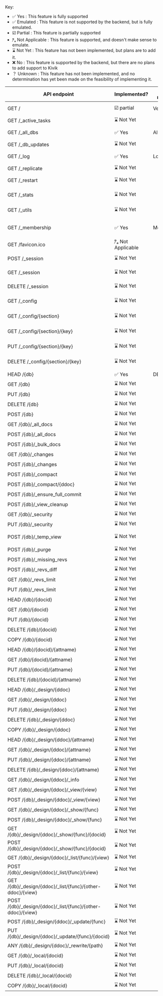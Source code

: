 Key:

- ✅ Yes : This feature is fully supported
- ✅ Emulated : This feature is not supported by the backend, but is fully emulated.
- ☑️ Partial : This feature is partially supported
- ⁿ̷ₐ Not Applicable : This feature is supported, and doesn't make sense to emulate.
- ⌛ Not Yet : This feature has not been implemented, but plans are to add it.
- ❌ No : This feature is supported by the backend, but there are no plans to add support to Kivik
- ？ Unknown : This feature has not been implemented, and no determination has yet been made on the feasibility of implementing it.

| API endpoint                                               | Implemented? | Kivik method(s) | CouchDB Driver | PouchDB Driver     | Memory Driver | Notes
| --------------------------------------------------------|--------------|-----------------|----------------|--------------------|---------------|---
| GET /                                                      | ☑️ partial   | Version()       | ✅ Yes          | ✅ Emulated        | ✅ Yes
| GET /_active_tasks                                         | ⌛ Not Yet   |                 | ⌛ Not Yet      | ⌛ Not Yet         | ⌛ Not Yet
| GET /_all_dbs                                              | ✅ Yes       | AllDBs()        | ✅ Yes          | ✅ Yes (w/ plugin) | ✅ Yes
| GET /_db_updates                                           | ⌛ Not Yet   |                 | ⌛ Not Yet      | ⌛ Not Yet         |
| GET /_log                                                  | ✅ Yes       | Log()           | ✅ Yes          | ⁿ̷ₐ Not Applicable  | ⌛ Not Yet
| GET /_replicate                                            | ⌛ Not Yet   |                 | ⌛ Not Yet      | ⌛ Not Yet         | ⌛ Not Yet
| GET /_restart                                              | ⌛ Not Yet   |                 | ⌛ Not Yet      | ⁿ̷ₐ Not Applicable  | ⌛ Not Yet
| GET /_stats                                                | ⌛ Not Yet   |                 | ⌛ Not Yet      | ？ Unknown         | ？ Unknown
| GET /_utils                                                | ⌛ Not Yet   |                 | ⌛ Not Yet      |  ⁿ̷ₐ Not Applicable  | ？ Unknown
| GET /_membership                                           | ✅ Yes       | Membership()    | ✅ Yes (2.0+ only) | ⁿ̷ₐ Not Applicable | ⁿ̷ₐ Not Applicable
| GET /favicon.ico                                           | ⁿ̷ₐ Not Applicable|             | ❌ No            | ⁿ̷ₐ Not Applicable | ⁿ̷ₐ Not Applicable
| POST /_session                                             | ⌛ Not Yet   |                 | ⌛ Not Yet      |  ⁿ̷ₐ Not Applicable |  ⁿ̷ₐ Not Applicable
| GET /_session                                              | ⌛ Not Yet   |                 | ⌛ Not Yet      |  ⁿ̷ₐ Not Applicable |  ⁿ̷ₐ Not Applicable
| DELETE /_session                                           | ⌛ Not Yet   |                 | ⌛ Not Yet      |  ⁿ̷ₐ Not Applicable |  ⁿ̷ₐ Not Applicable
| GET /_config                                               | ⌛ Not Yet   |                 | ⌛ Not Yet      |  ？ Unknown       | ？ Unknown
| GET /_config/{section}                                     | ⌛ Not Yet   |                 | ⌛ Not Yet      |  ？ Unknown       | ？ Unknown
| GET /_config/{section}/{key}                               | ⌛ Not Yet   |                 | ⌛ Not Yet      |  ？ Unknown       | ？ Unknown
| PUT /_config/{section}/{key}                               | ⌛ Not Yet   |                 | ⌛ Not Yet      |  ？ Unknown       | ？ Unknown
| DELETE /_config/{section}/{key}                            | ⌛ Not Yet   |                 | ⌛ Not Yet      |  ？ Unknown       | ？ Unknown
| HEAD /{db}                                                 | ✅ Yes       | DBExists()      | ⌛ Not Yet      |  ⌛ Not Yet       | ✅ Yes
| GET /{db}                                                  | ⌛ Not Yet   |                 | ⌛ Not Yet      |  ⌛ Not Yet       | ⌛ Not Yet
| PUT /{db}                                                  | ⌛ Not Yet   |                 | ⌛ Not Yet      |  ⌛ Not Yet       | ⌛ Not Yet
| DELETE /{db}                                               | ⌛ Not Yet   |                 | ⌛ Not Yet      |  ⌛ Not Yet       | ⌛ Not Yet
| POST /{db}                                                 | ⌛ Not Yet   |                 | ⌛ Not Yet      |  ⌛ Not Yet       | ⌛ Not Yet
| GET /{db}/_all_docs                                        | ⌛ Not Yet   |                 | ⌛ Not Yet      |  ⌛ Not Yet       | ⌛ Not Yet
| POST /{db}/_all_docs                                       | ⌛ Not Yet   |                 | ⌛ Not Yet      |  ⌛ Not Yet       | ⌛ Not Yet
| POST /{db}/_bulk_docs                                      | ⌛ Not Yet   |                 | ⌛ Not Yet      |  ⌛ Not Yet       | ⌛ Not Yet
| GET /{db}/_changes                                         | ⌛ Not Yet   |                 | ⌛ Not Yet      |  ⌛ Not Yet       | ⌛ Not Yet
| POST /{db}/_changes                                        | ⌛ Not Yet   |                 | ⌛ Not Yet      |  ⌛ Not Yet       | ⌛ Not Yet
| POST /{db}/_compact                                        | ⌛ Not Yet   |                 | ⌛ Not Yet      |  ⌛ Not Yet       | ⌛ Not Yet
| POST /{db}/_compact/{ddoc}                                 | ⌛ Not Yet   |                 | ⌛ Not Yet      |  ⌛ Not Yet       | ⌛ Not Yet
| POST /{db}/_ensure_full_commit                             | ⌛ Not Yet   |                 | ⌛ Not Yet      |  ⌛ Not Yet       | ⌛ Not Yet
| POST /{db}/_view_cleanup                                   | ⌛ Not Yet   |                 | ⌛ Not Yet      |  ⌛ Not Yet       | ⌛ Not Yet
| GET /{db}/_security                                        | ⌛ Not Yet   |                 | ⌛ Not Yet      |  ⌛ Not Yet       | ⌛ Not Yet
| PUT /{db}/_security                                        | ⌛ Not Yet   |                 | ⌛ Not Yet      |  ⌛ Not Yet       | ⌛ Not Yet
| POST /{db}/_temp_view                                      | ⌛ Not Yet   |                 | ⌛ Not Yet      |  ？ Unknown       | ？ Unknown
| POST /{db}/_purge                                          | ⌛ Not Yet   |                 | ⌛ Not Yet      |  ⌛ Not Yet       | ⌛ Not Yet
| POST /{db}/_missing_revs                                   | ⌛ Not Yet   |                 | ⌛ Not Yet      |  ⌛ Not Yet       | ⌛ Not Yet
| POST /{db}/_revs_diff                                      | ⌛ Not Yet   |                 | ⌛ Not Yet      |  ⌛ Not Yet       | ⌛ Not Yet
| GET /{db}/_revs_limit                                      | ⌛ Not Yet   |                 | ⌛ Not Yet      |  ⌛ Not Yet       | ⌛ Not Yet
| PUT /{db}/_revs_limit                                      | ⌛ Not Yet   |                 | ⌛ Not Yet      |  ⌛ Not Yet       | ⌛ Not Yet
| HEAD /{db}/{docid}                                         | ⌛ Not Yet   |                 | ⌛ Not Yet      |  ⌛ Not Yet       | ⌛ Not Yet
| GET /{db}/{docid}                                          | ⌛ Not Yet   |                 | ⌛ Not Yet      |  ⌛ Not Yet       | ⌛ Not Yet
| PUT /{db}/{docid}                                          | ⌛ Not Yet   |                 | ⌛ Not Yet      |  ⌛ Not Yet       | ⌛ Not Yet
| DELETE /{db}/{docid}                                       | ⌛ Not Yet   |                 | ⌛ Not Yet      |  ⌛ Not Yet       | ⌛ Not Yet
| COPY /{db}/{docid}                                         | ⌛ Not Yet   |                 | ⌛ Not Yet      |  ⌛ Not Yet       | ⌛ Not Yet
| HEAD /{db}/{docid}/{attname}                               | ⌛ Not Yet   |                 | ⌛ Not Yet      |  ⌛ Not Yet       | ⌛ Not Yet
| GET /{db}/{docid}/{attname}                                | ⌛ Not Yet   |                 | ⌛ Not Yet      |  ⌛ Not Yet       | ⌛ Not Yet
| PUT /{db}/{docid}/{attname}                                | ⌛ Not Yet   |                 | ⌛ Not Yet      |  ⌛ Not Yet       | ⌛ Not Yet
| DELETE /{db}/{docid}/{attname}                             | ⌛ Not Yet   |                 | ⌛ Not Yet      |  ⌛ Not Yet       | ⌛ Not Yet
| HEAD /{db}/_design/{ddoc}                                  | ⌛ Not Yet   |                 | ⌛ Not Yet      |  ⌛ Not Yet       | ⌛ Not Yet
| GET /{db}/_design/{ddoc}                                   | ⌛ Not Yet   |                 | ⌛ Not Yet      |  ⌛ Not Yet       | ⌛ Not Yet
| PUT /{db}/_design/{ddoc}                                   | ⌛ Not Yet   |                 | ⌛ Not Yet      |  ⌛ Not Yet       | ⌛ Not Yet
| DELETE /{db}/_design/{ddoc}                                | ⌛ Not Yet   |                 | ⌛ Not Yet      |  ⌛ Not Yet       | ⌛ Not Yet
| COPY /{db}/_design/{ddoc}                                  | ⌛ Not Yet   |                 | ⌛ Not Yet      |  ⌛ Not Yet       | ⌛ Not Yet
| HEAD /{db}/_design/{ddoc}/{attname}                        | ⌛ Not Yet   |                 | ⌛ Not Yet      |  ⌛ Not Yet       | ⌛ Not Yet
| GET /{db}/_design/{ddoc}/{attname}                         | ⌛ Not Yet   |                 | ⌛ Not Yet      |  ⌛ Not Yet       | ⌛ Not Yet
| PUT /{db}/_design/{ddoc}/{attname}                         | ⌛ Not Yet   |                 | ⌛ Not Yet      |  ⌛ Not Yet       | ⌛ Not Yet
| DELETE /{db}/_design/{ddoc}/{attname}                      | ⌛ Not Yet   |                 | ⌛ Not Yet      |  ⌛ Not Yet       | ⌛ Not Yet
| GET /{db}/_design/{ddoc}/_info                             | ⌛ Not Yet   |                 | ⌛ Not Yet      |  ⌛ Not Yet       | ⌛ Not Yet
| GET /{db}/_design/{ddoc}/_view/{view}                      | ⌛ Not Yet   |                 | ⌛ Not Yet      |  ⌛ Not Yet       | ⌛ Not Yet
| POST /{db}/_design/{ddoc}/_view/{view}                     | ⌛ Not Yet   |                 | ⌛ Not Yet      |  ⌛ Not Yet       | ⌛ Not Yet
| GET /{db}/_design/{ddoc}/_show/{func}                      | ⌛ Not Yet   |                 | ⌛ Not Yet      |  ⌛ Not Yet       | ⌛ Not Yet
| POST /{db}/_design/{ddoc}/_show/{func}                     | ⌛ Not Yet   |                 | ⌛ Not Yet      |  ⌛ Not Yet       | ⌛ Not Yet
| GET /{db}/_design/{ddoc}/_show/{func}/{docid}              | ⌛ Not Yet   |                 | ⌛ Not Yet      |  ⌛ Not Yet       | ⌛ Not Yet
| POST /{db}/_design/{ddoc}/_show/{func}/{docid}             | ⌛ Not Yet   |                 | ⌛ Not Yet      |  ⌛ Not Yet       | ⌛ Not Yet
| GET /{db}/_design/{ddoc}/_list/{func}/{view}               | ⌛ Not Yet   |                 | ⌛ Not Yet      |  ⌛ Not Yet       | ⌛ Not Yet
| POST /{db}/_design/{ddoc}/_list/{func}/{view}              | ⌛ Not Yet   |                 | ⌛ Not Yet      |  ⌛ Not Yet       | ⌛ Not Yet
| GET /{db}/_design/{ddoc}/_list/{func}/{other-ddoc}/{view}  | ⌛ Not Yet   |                 | ⌛ Not Yet      |  ⌛ Not Yet       | ⌛ Not Yet
| POST /{db}/_design/{ddoc}/_list/{func}/{other-ddoc}/{view} | ⌛ Not Yet   |                 | ⌛ Not Yet      |  ⌛ Not Yet       | ⌛ Not Yet
| POST /{db}/_design/{ddoc}/_update/{func}                   | ⌛ Not Yet   |                 | ⌛ Not Yet      |  ⌛ Not Yet       | ⌛ Not Yet
| PUT /{db}/_design/{ddoc}/_update/{func}/{docid}            | ⌛ Not Yet   |                 | ⌛ Not Yet      |  ⌛ Not Yet       | ⌛ Not Yet
| ANY /{db}/_design/{ddoc}/_rewrite/{path}                   | ⌛ Not Yet   |                 | ⌛ Not Yet      |  ⌛ Not Yet       | ⌛ Not Yet
| GET /{db}/_local/{docid}                                   | ⌛ Not Yet   |                 | ⌛ Not Yet      |  ⌛ Not Yet       | ⌛ Not Yet
| PUT /{db}/_local/{docid}                                   | ⌛ Not Yet   |                 | ⌛ Not Yet      |  ⌛ Not Yet       | ⌛ Not Yet
| DELETE /{db}/_local/{docid}                                | ⌛ Not Yet   |                 | ⌛ Not Yet      |  ⌛ Not Yet       | ⌛ Not Yet
| COPY /{db}/_local/{docid}                                  | ⌛ Not Yet   |                 | ⌛ Not Yet      |  ⌛ Not Yet       | ⌛ Not Yet
